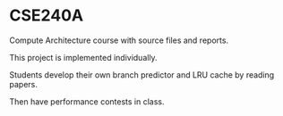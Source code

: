 # CSE240A
Compute Architecture course with source files and reports. 

This project is implemented individually. 

Students develop their own branch predictor and LRU cache by reading papers. 

Then have performance contests in class.
